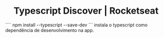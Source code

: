 <h1 align="center">Typescript Discover | Rocketseat</h1>

```` npm install --typescript --save-dev ``` instala o typescript como dependência de desenvolvimento na app.
